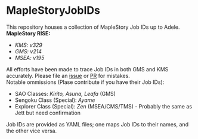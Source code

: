 # MapleStoryJobIDs
This repository houses a collection of MapleStory Job IDs up to Adele.  
**MapleStory RISE:**
  - *KMS: v329*
  - *GMS: v214*
  - *MSEA: v195*

All efforts have been made to trace Job IDs in both GMS and KMS accurately. Please file an [issue](https://github.com/TEAM-SPIRIT-Productions/MapleStoryJobIDs/issues) or [PR](https://github.com/TEAM-SPIRIT-Productions/MapleStoryJobIDs/pulls) for mistakes.  
Notable ommissions (Plase contribute if you have their Job IDs):  
 - SAO Classes: *Kirito, Asuna, Leafa* (GMS)
 - Sengoku Class (Special): *Ayame*
 - Explorer Class (Special): *Zen* (MSEA/CMS/TMS) - Probably the same as Jett but need confirmation

Job IDs are provided as YAML files; one maps Job IDs to their names, and the other vice versa.  
